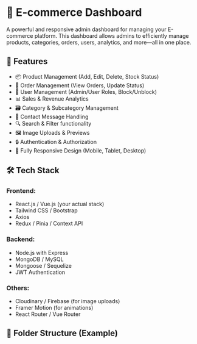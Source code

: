 # 🛒 E-commerce Dashboard

A powerful and responsive admin dashboard for managing your E-commerce platform. This dashboard allows admins to efficiently manage products, categories, orders, users, analytics, and more—all in one place.

## 🚀 Features

- 📦 Product Management (Add, Edit, Delete, Stock Status)
- 🧾 Order Management (View Orders, Update Status)
- 👥 User Management (Admin/User Roles, Block/Unblock)
- 📊 Sales & Revenue Analytics
- 🗃️ Category & Subcategory Management
- 📮 Contact Message Handling
- 🔍 Search & Filter functionality
- 🖼️ Image Uploads & Previews
- 🔒 Authentication & Authorization
- 📱 Fully Responsive Design (Mobile, Tablet, Desktop)

## 🛠️ Tech Stack

### Frontend:
- React.js / Vue.js (your actual stack)
- Tailwind CSS / Bootstrap
- Axios
- Redux / Pinia / Context API

### Backend:
- Node.js with Express
- MongoDB / MySQL
- Mongoose / Sequelize
- JWT Authentication

### Others:
- Cloudinary / Firebase (for image uploads)
- Framer Motion (for animations)
- React Router / Vue Router

## 📁 Folder Structure (Example)

